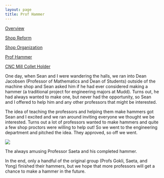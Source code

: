 ```yaml
---
layout: page
title: Prof Hammer
---
```


[Overview](https://sites.google.com/site/tayloredwardpeterson/projects/hmcmachineshop)

[Shop Reform](https://sites.google.com/site/tayloredwardpeterson/projects/hmcmachineshop/shopreform)

[Shop Organization](https://sites.google.com/site/tayloredwardpeterson/projects/hmcmachineshop/shoporganization)

[Prof Hammer](https://sites.google.com/site/tayloredwardpeterson/projects/hmcmachineshop/profhammer)

[CNC Mill Collet Holder](https://sites.google.com/site/tayloredwardpeterson/projects/hmcmachineshop/cncmillcolletholder)

One day, when Sean and I were wandering the halls, we ran into Dean Jacobsen (Professor of Mathematics and Dean of Students) outside of the machine shop and Sean asked him if he had ever considered making a hammer (a traditional project for engineering majors at Mudd). Turns out, he had always wanted to make one, but never had the opportunity, so Sean and I offered to help him and any other professors that might be interested. 

The idea of teaching the professors and helping them make hammers got Sean and I excited and we ran around inviting everyone we thought we be interested. Turns out a lot of professors wanted to make hammers and quite a few shop proctors were willing to help out! So we went to the engineering department and pitched the idea. They approved, so off we went. 

[![](https://drive.google.com/uc?id=0B0Jfms0twG8EVFRBTWpCMm9YMjQ)](https://docs.google.com/file/d/0B0Jfms0twG8EVFRBTWpCMm9YMjQ/edit?usp=drive_web)

The always amusing Professor Saeta and his completed hammer. 

In the end, only a handful of the original group (Profs Gokli, Saeta, and Yong) finished their hammers, but we hope that more professors will get a chance to make a hammer in the future. 
